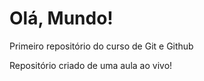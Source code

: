 # Olá, Mundo!
 Primeiro repositório do curso de Git e Github

 Repositório criado de uma aula ao vivo!

